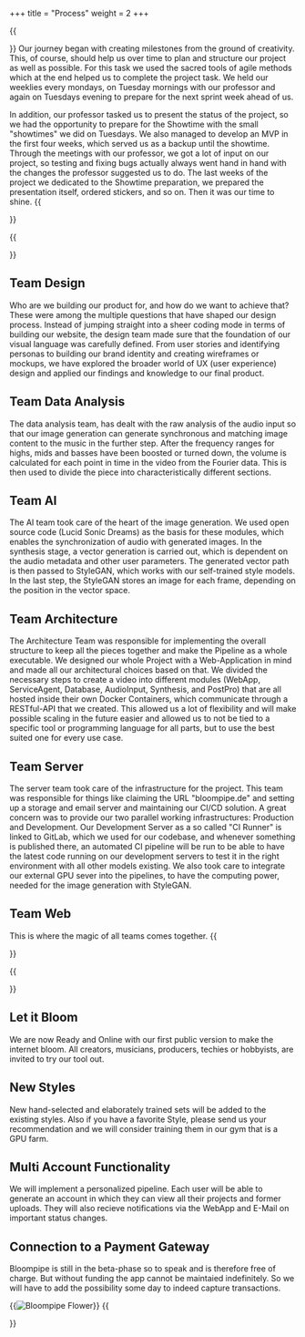 +++
title = "Process"
weight = 2
+++

{{<section title="The Process">}}
Our journey began with creating milestones from the ground of creativity. This, of course, should help us over time to plan and structure our project as well as possible. For this task we used the sacred tools of agile methods which at the end helped us to complete the project task. We held our weeklies every mondays, on Tuesday mornings with our professor and again on Tuesdays evening to prepare for the next sprint week ahead of us.

In addition, our professor tasked us to present the status of the project, so we had the opportunity to prepare for the Showtime with the small "showtimes" we did on Tuesdays. We also managed to develop an MVP in the first four weeks, which served us as a backup until the showtime. Through the meetings with our professor, we got a lot of input on our project, so testing and fixing bugs actually always went hand in hand with the changes the professor suggested us to do. The last weeks of the project we dedicated to the Showtime preparation, we prepared the presentation itself, ordered stickers, and so on. Then it was our time to shine.
{{</section>}}

{{<section title="Teams">}}
## Team Design
Who are we building our product for, and how do we want to achieve that? These were among the multiple questions that have shaped our design process. Instead of jumping straight into a sheer coding mode in terms of building our website, the design team made sure that the foundation of our visual language was carefully defined. From user stories and identifying personas to building our brand identity and creating wireframes or mockups, we have explored the broader world of UX (user experience) design and applied our findings and knowledge to our final product.

## Team Data Analysis
The data analysis team, has dealt with the raw analysis of the audio input so that our image generation can generate synchronous and matching image content to the music in the further step. After the frequency ranges for highs, mids and basses have been boosted or turned down, the volume is calculated for each point in time in the video from the Fourier data. This is then used to divide the piece into characteristically different sections.

## Team AI
The AI team took care of the heart of the image generation. We used open source code (Lucid Sonic Dreams) as the basis for these modules, which enables the synchronization of audio with generated images. In the synthesis stage, a vector generation is carried out, which is dependent on the audio metadata and other user parameters. The generated vector path is then passed to StyleGAN, which works with our self-trained style models. In the last step, the StyleGAN stores an image for each frame, depending on the position in the vector space.

## Team Architecture
The Architecture Team was responsible for implementing the overall structure to keep all the pieces together and make the Pipeline as a whole executable. We designed our whole Project with a Web-Application in mind and made all our architectural choices based on that. We divided the necessary steps to create a video into different modules (WebApp, ServiceAgent, Database, AudioInput, Synthesis, and PostPro) that are all hosted inside their own Docker Containers, which communicate through a RESTful-API that we created. This allowed us a lot of flexibility and will make possible scaling in the future easier and allowed us to not be tied to a specific tool or programming language for all parts, but to use the best suited one for every use case.

## Team Server
The server team took care of the infrastructure for the project. This team was responsible for things like claiming the URL "bloompipe.de" and setting up a storage and email server and maintaining our CI/CD solution. A great concern was to provide our two parallel working infrastructures: Production and Development. Our Development Server as a so called "CI Runner" is linked to GitLab, which we used for our codebase, and whenever something is published there, an automated CI pipeline will be run to be able to have the latest code running on our development servers to test it in the right environment with all other models existing. We also took care to integrate our external GPU sever into the pipelines, to have the computing power, needed for the image generation with StyleGAN.

## Team Web
This is where the magic of all teams comes together.
{{</section>}}

{{<section title="Future">}}
## Let it Bloom
We are now Ready and Online with our first public version to make the internet bloom. All creators, musicians, producers, techies or hobbyists, are invited to try our tool out.

## New Styles
New hand-selected and elaborately trained sets will be added to the existing styles. Also if you have a favorite Style, please send us your recommendation and we will consider training them in our gym that is a GPU farm.

## Multi Account Functionality
We will implement a personalized pipeline. Each user will be able to generate an account in which they can view all their projects and former uploads. They will also recieve notifications via the WebApp and E-Mail on important status changes.

## Connection to a Payment Gateway
Bloompipe is still in the beta-phase so to speak and is therefore free of charge. But without funding the app cannot be maintaied indefinitely. So we will have to add the possibility some day to indeed capture transactions.

{{<image src="img-bp-flower.jpg" alt="Bloompipe Flower" caption="Rendering by Max Blank">}}
{{</section>}}

